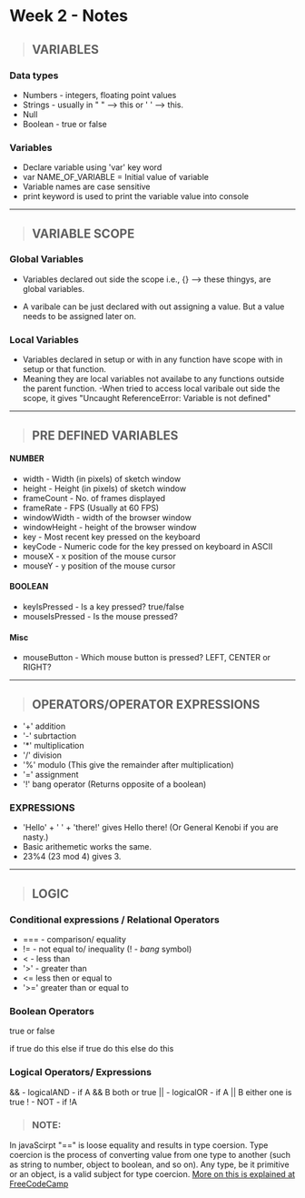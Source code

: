 # Week 2 - Notes

>## VARIABLES

### Data types

- Numbers - integers, floating point values
- Strings - usually in " " --> this or ' ' --> this. 
- Null
- Boolean - true or false

### Variables

- Declare variable using 'var' key word
- var NAME_OF_VARIABLE = Initial value of variable
- Variable names are case sensitive
- print keyword is used to print the variable value into console
----
>## VARIABLE SCOPE 

### Global Variables
- Variables declared out side the scope i.e., {} --> these thingys, are global variables.

- A varibale can be just declared with out assigning a value. But a value needs to be assigned later on.

### Local Variables
- Variables declared in setup or with in any function have scope with in setup or that function.
- Meaning they are local variables not availabe to any functions outside the parent function.
-When tried to access local varibale out side the scope,
it gives "Uncaught ReferenceError: Variable is not defined"

----
>## PRE DEFINED VARIABLES

#### NUMBER
- width - Width (in pixels) of sketch window
- height - Height (in pixels) of sketch window
- frameCount - No. of frames displayed
- frameRate - FPS (Usually at 60 FPS)
- windowWidth - width of the browser window
- windowHeight - height of the browser window
- key - Most recent key pressed on the keyboard
- keyCode - Numeric code for the key pressed on keyboard in ASCII
- mouseX - x position of the mouse cursor
- mouseY - y position of the mouse cursor

#### BOOLEAN
- keyIsPressed - Is a key pressed? true/false
- mouseIsPressed - Is the mouse pressed? 

#### Misc
- mouseButton - Which mouse button is pressed?
                LEFT, CENTER or RIGHT?

----
>## OPERATORS/OPERATOR EXPRESSIONS
- '+' addition
- '-' subrtaction
- '*' multiplication
- '/' division
- '%' modulo (This give the remainder after multiplication)
- '=' assignment
- '!' bang operator (Returns opposite of a boolean)

### EXPRESSIONS
- 'Hello' + ' ' + 'there!' gives Hello there! (Or General Kenobi if you are nasty.)
- Basic arithemetic works the same.
- 23%4 (23 mod 4) gives 3. 
----
>## LOGIC

### Conditional expressions / Relational Operators
- === - comparison/ equality
- != - not equal to/ inequality (! - *bang* symbol)
- < - less than
- '>' - greater than
- <= less then or equal to
- '>=' greater than or equal to

### Boolean Operators
true or false

if true
  do this
else if true
  do this
else
  do this

### Logical Operators/ Expressions

&& - logicalAND - if A && B both or true
|| - logicalOR  - if A || B either one is true
! - NOT - if !A

>### NOTE:
In javaScirpt "==" is loose equality and results in 
type coersion. Type coercion is the process of converting
value from one type to another (such as string to number,
object to boolean, and so on). Any type, be it primitive 
or an object, is a valid subject for type coercion.
[More on this is explained at FreeCodeCamp](https://www.freecodecamp.org/news/js-type-coercion-explained-27ba3d9a2839/)


